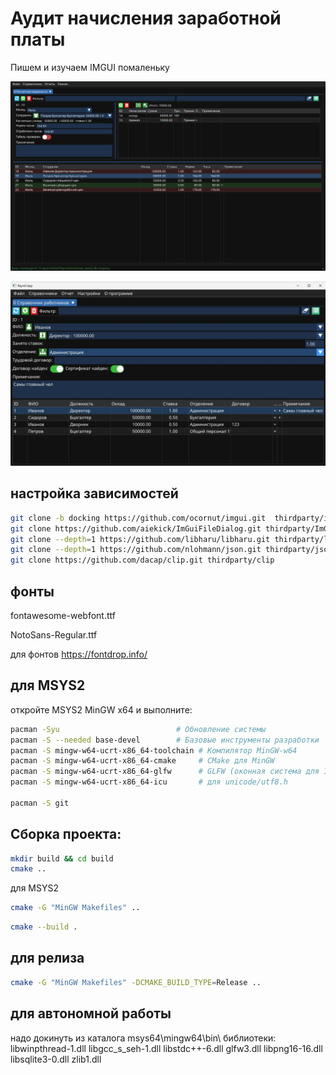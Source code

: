 # Аудит начисления заработной платы
Пишем и изучаем IMGUI помаленьку

![Ведомости](images/Statements.png)

![Сотрудники](images/Employees.jpg)

## настройка зависимостей
```bash
git clone -b docking https://github.com/ocornut/imgui.git  thirdparty/imgui
git clone https://github.com/aiekick/ImGuiFileDialog.git thirdparty/ImGuiFileDialog
git clone --depth=1 https://github.com/libharu/libharu.git thirdparty/libharu
git clone --depth=1 https://github.com/nlohmann/json.git thirdparty/json
git clone https://github.com/dacap/clip.git thirdparty/clip
```

## фонты
fontawesome-webfont.ttf

NotoSans-Regular.ttf

для фонтов https://fontdrop.info/


## для MSYS2
откройте MSYS2 MinGW x64 и выполните:
``` bash
pacman -Syu                          # Обновление системы
pacman -S --needed base-devel        # Базовые инструменты разработки
pacman -S mingw-w64-ucrt-x86_64-toolchain # Компилятор MinGW-w64
pacman -S mingw-w64-ucrt-x86_64-cmake     # CMake для MinGW
pacman -S mingw-w64-ucrt-x86_64-glfw      # GLFW (оконная система для ImGui)
pacman -S mingw-w64-ucrt-x86_64-icu       # для unicode/utf8.h

pacman -S git
```


## Сборка проекта:
``` bash
mkdir build && cd build
cmake ..
```
для MSYS2
``` bash
cmake -G "MinGW Makefiles" ..
```

``` bash
cmake --build . 
```


## для релиза
``` bash
cmake -G "MinGW Makefiles" -DCMAKE_BUILD_TYPE=Release ..
```

## для автономной работы
надо докинуть из каталога msys64\mingw64\bin\ библиотеки:
libwinpthread-1.dll
libgcc_s_seh-1.dll
libstdc++-6.dll
glfw3.dll
libpng16-16.dll
libsqlite3-0.dll
zlib1.dll

